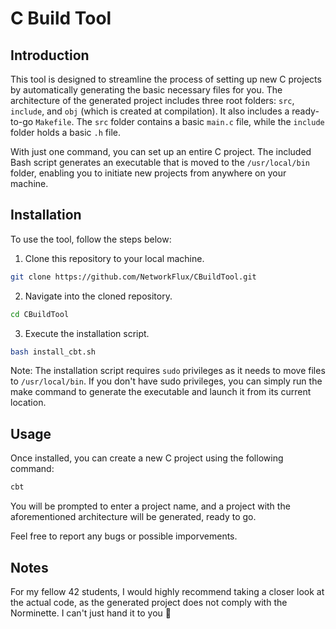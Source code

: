 # C Build Tool

## Introduction

This tool is designed to streamline the process of setting up new C projects by automatically generating the basic necessary files for you. The architecture of the generated project includes three root folders: `src`, `include`, and `obj` (which is created at compilation). It also includes a ready-to-go `Makefile`. The `src` folder contains a basic `main.c` file, while the `include` folder holds a basic `.h` file.

With just one command, you can set up an entire C project. The included Bash script generates an executable that is moved to the `/usr/local/bin` folder, enabling you to initiate new projects from anywhere on your machine.

## Installation

To use the tool, follow the steps below:

1. Clone this repository to your local machine. 

```bash
git clone https://github.com/NetworkFlux/CBuildTool.git
```

2. Navigate into the cloned repository.

```bash
cd CBuildTool
```

3. Execute the installation script.

```bash
bash install_cbt.sh
```

Note: The installation script requires `sudo` privileges as it needs to move files to `/usr/local/bin`. If you don't have sudo privileges, you can simply run the make command to generate the executable and launch it from its current location.

## Usage

Once installed, you can create a new C project using the following command:

```bash
cbt
```

You will be prompted to enter a project name, and a project with the aforementioned architecture will be generated, ready to go.

Feel free to report any bugs or possible imporvements.

## Notes

For my fellow 42 students, I would highly recommend taking a closer look at the actual code, as the generated project does not comply with the Norminette. I can't just hand it to you 🤙

